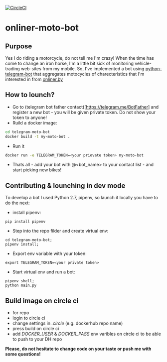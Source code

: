 [![CircleCI](https://circleci.com/gh/dzhitomirsky/telegram-moto-bot/tree/master.svg?style=svg)](https://circleci.com/gh/dzhitomirsky/telegram-moto-bot/tree/master)

# onliner-moto-bot

## Purpose
Yes I do riding a motorcycle, do not tell me I'm crazy! When the time has come to change an iron horse,
I'm a little bit sick of monitoring vehicle-trading web-sites from my mobile.
So, I've implemented a bot using [python-telegram-bot](https://github.com/python-telegram-bot/python-telegram-bot) that aggregates motocycles of charecteristics that I'm interested in from [onliner.by](https://mb.onliner.by/)


## How to lounch?
* Go to (telegram bot father contact)[https://telegram.me/BotFather] and register a new bot - you will be given private token. Do not show your token to anyone!
* Ruild a docker image:
```bash
cd telegram-moto-bot
docker build -t my-moto-bot .
```
* Run it
```bash
docker run -e TELEGRAM_TOKEN=<your priovate token> my-moto-bot
```
* Thats all - add your bot with @<bot_name> to your contact list - and start picking new bikes!

## Contributing & lounching in dev mode
To develop a bot I used Python 2.7, pipenv, so launch it locally you have to do the next:
* install pipenv:
```
pip install pipenv
```

* Step into the repo filder and create virtual env:
```
cd telegram-moto-bot;
pipenv install;
```

* Export env variable with your token:
```
export TELEGRAM_TOKEN=<your private token>
```
* Start virtual env and run a bot:
```
pipenv shell;
python main.py
```

## Build image on circle ci
* for repo
* login to circle ci
* change settings in _.circle_ (e.g. dockerhub repo name)
* press build on circle ci
* add *DOCKER_USER* & *DOCKER_PASS* env varibles on circle ci to be able to push to your DH repo

**Please, do not hesitate to change code on your taste or push me with some questions!**
